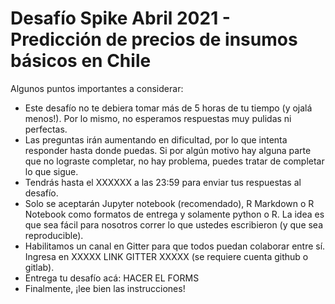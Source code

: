 # Desafío Spike Abril 2021 - Predicción de precios de insumos básicos en Chile

Algunos puntos importantes a considerar:

*  Este desafío no te debiera tomar más de 5 horas de tu tiempo (y ojalá menos!). Por lo mismo, no esperamos respuestas muy pulidas ni perfectas.
* Las preguntas irán aumentando en dificultad, por lo que intenta responder hasta donde puedas. Si por algún motivo hay alguna parte que no lograste completar, no hay problema, puedes tratar de completar lo que sigue.
* Tendrás hasta el XXXXXX a las 23:59 para enviar tus respuestas al desafío.
* Solo se aceptarán Jupyter notebook (recomendado), R Markdown o R Notebook como formatos de entrega y solamente python o R. La idea es que sea fácil para nosotros correr lo que ustedes escribieron (y que sea reproducible).
* Habilitamos un canal en Gitter para que todos puedan colaborar entre sí. Ingresa en XXXXX LINK GITTER XXXXX (se requiere cuenta github o gitlab).
* Entrega tu desafío acá: HACER EL FORMS
* Finalmente, ¡lee bien las instrucciones!


    
    
